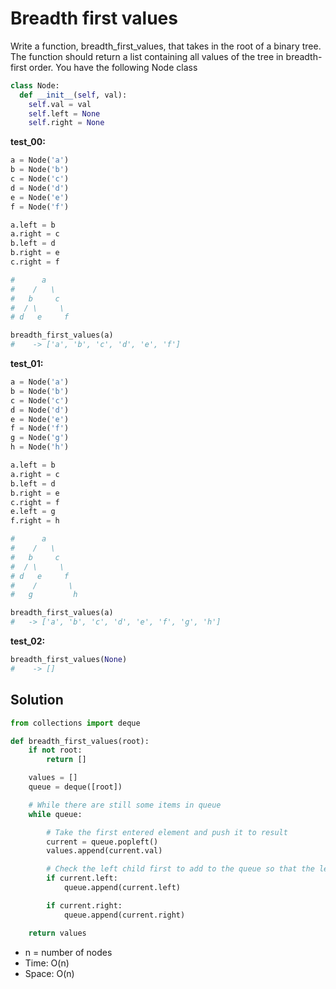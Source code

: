 ﻿# Breadth first values
Write a function, breadth_first_values, that takes in the root of a binary tree. The function should return a list containing all values of the tree in breadth-first order. You have the following Node class
```python
class Node:
  def __init__(self, val):
    self.val = val
    self.left = None
    self.right = None
```

**test_00:**
```python
a = Node('a')
b = Node('b')
c = Node('c')
d = Node('d')
e = Node('e')
f = Node('f')

a.left = b
a.right = c
b.left = d
b.right = e
c.right = f

#      a
#    /   \
#   b     c
#  / \     \
# d   e     f

breadth_first_values(a)
#    -> ['a', 'b', 'c', 'd', 'e', 'f']
```

**test_01:**
```python
a = Node('a')
b = Node('b')
c = Node('c')
d = Node('d')
e = Node('e')
f = Node('f')
g = Node('g')
h = Node('h')

a.left = b
a.right = c
b.left = d
b.right = e
c.right = f
e.left = g
f.right = h

#      a
#    /   \
#   b     c
#  / \     \
# d   e     f
#    /       \
#   g         h

breadth_first_values(a)
#   -> ['a', 'b', 'c', 'd', 'e', 'f', 'g', 'h']
```

**test_02:**
```python
breadth_first_values(None)
#    -> []
```


## Solution

```python
from collections import deque

def breadth_first_values(root):
    if not root:
        return []

    values = []
    queue = deque([root])

    # While there are still some items in queue
    while queue:

        # Take the first entered element and push it to result
        current = queue.popleft()
        values.append(current.val)

        # Check the left child first to add to the queue so that the left is popped first
        if current.left:
            queue.append(current.left)

        if current.right:
            queue.append(current.right)

    return values
```
- n = number of nodes
- Time: O(n)
- Space: O(n)